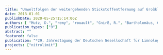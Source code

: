 ```yaml
---
title: "Umweltfolgen der weitergehenden Stickstoffentfernung auf Großklärwerken – eine Ökobilanz"
date: 2013-01-01
publishDate: 2020-05-25T15:14:06Z
authors: [ "Mutz, D.", "remy", "rouault", "Gnirß, R.", "Bartholomäus, C.", "Draht, K." ]
publication_types: ["0"]
abstract: ""
featured: false
publication: "*29. Jahrestagung der Deutschen Gesellschaft für Limnologie e.V. (DGL 2013)*"
projects: ["nitrolimit"]
---
```


